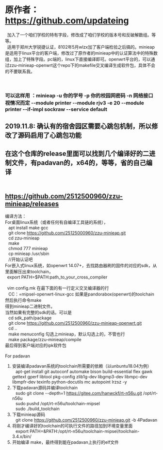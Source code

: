 
# 原作者：https://github.com/updateing <br> 

&ensp;加入了一个咱们学校的特有字段，修改成了咱们学校的版本号和反破解数组。等等。<br> 
&ensp;适用于郑州大学锐捷认证，8102年5月wlzx加了客户端检验之后搞的。minieap是适用于linux平台的客户端，修改过了原作者的minieap中的认证算法中的特殊数组，加上了特殊字段。pc端的，linux下直接编译即可。openwrt平台的，可以通过zzu-minieap-openwrt这个repo下的makefile交叉编译生成软件包，具体不会的不要联系我。
<br><br>
&ensp;
### 可以这样用 ：minieap -u 你的学号 -p 你的校园网密码 -n 网络接口视情况而定 --module printer --module rjv3 -e 20 --module printer --if-impl sockraw --service default
## 2019.11.8: 确认有的宿舍园区需要心跳包机制，所以修改了源码启用了心跳包功能
## 在这个仓库的release里面可以找到几个编译好的二进制文件，有padavan的，x64的，等等，省的自己编译
## <br>https://github.com/2512500960/zzu-minieap/releases

编译方法：<br> 
  For桌面linux系统（或者任何有自编译工具链的系统），<br> 
  &ensp; apt install make gcc <br>
  &ensp; git clone https://github.com/25125000960/zzu-minieap.git <br> 
  &ensp; cd zzu-minieap <br> 
  &ensp; make <br> 
  &ensp; chmod 777 minieap <br> 
  &ensp; cp minieap /usr/sbin <br> 
   &ensp; //开始认证吧
   <br> 
  For嵌入式linux系统，如openwrt 14.07+，去找路由器刷的固件的对应的sdk，从里面解压出来toolchain， <br> 
  &ensp;export PATH=$PATH:path_to_your_cross_compiler <br>  
  &ensp;vim config.mk 在最下面的有一行定义交叉编译器的行 <br> 
  &ensp; CC：=mipsel-openwrt-linux-gcc 如果是pandorabox(openwrt)的toolchain <br> 
  然后执行命令make <br> 
  得到minieap二进制文件。<br> 
  当然如果有完整的sdk的话。可以是 <br> 
  &ensp; cd sdk_path/package <br> 
  &ensp; git clone https://github.com/2512500960/zzu-minieap-openwrt.git <br> 
  &ensp; cd .. <br> 
  &ensp; make menuconfig 勾选上minieap，默认勾选上的，不管也行 <br> 
  &ensp; make package/zzu-minieap/compile <br> 
  最后得到客户端对应的ipk软件包 <br>  <br> 
  For padavan <br>
  1. 安装编译padavan系统的toolchain所需要的依赖（以unbuntu18.04为例）<br>
   &ensp; apt-get install git autoconf automake bison build-essential flex gawk gettext gperf libtool pkg-config zlib1g-dev libgmp3-dev libmpc-dev libmpfr-dev texinfo python-docutils mc autopoint lrzsz -y<br>
  2. 下载padavan源码并编译toolchain<br>
  &ensp; sudo git clone --depth=1 https://gitee.com/hanwckf/rt-n56u.git /opt/rt-n56u <br>
  &ensp; sudo pushd /opt/rt-n56u/toolchain-mipsel<br>
  &ensp; sudo ./build_toolchain<br>
  3. 下载minieap源码<br>
  &ensp; git clone https://github.com/2512500960/zzu-minieap.git -b 4Padavan <br>
  4. 将刚才编译好的toolchain的可执行文件的路径加到环境变量里面<br>
  &ensp; export PATH=&PATH:/opt/rt-n56u/toolchain-mipsel/toolchain-3.4.x/bin/ <br>
  5. 开始编译 make，最终得到能在padavan上执行的elf文件
  

